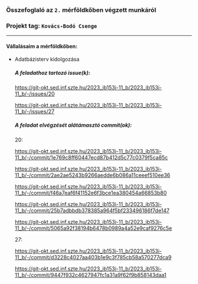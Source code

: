 ### Összefoglaló az `2.` mérföldkőben végzett munkáról

### Projekt tag: `Kovács-Bodó Csenge`

___

#### Vállalásaim a mérföldkőben:

- Adatbázisterv kidolgozása

  ##### A feladathoz tartozó issue(k):

    https://git-okt.sed.inf.szte.hu/2023_ib153i-11_b/2023_ib153i-11_b/-/issues/20

    https://git-okt.sed.inf.szte.hu/2023_ib153i-11_b/2023_ib153i-11_b/-/issues/27 

  ##### A feladat elvégzését alátámasztó commit(ok):

  20:
  
    https://git-okt.sed.inf.szte.hu/2023_ib153i-11_b/2023_ib153i-11_b/-/commit/1e769c8ff60447ecd87b412d5c77c0379f5ca85c
    
    https://git-okt.sed.inf.szte.hu/2023_ib153i-11_b/2023_ib153i-11_b/-/commit/2ae2ae5243b9266aedde6b086a11ceeef510ee36

    https://git-okt.sed.inf.szte.hu/2023_ib153i-11_b/2023_ib153i-11_b/-/commit/f46a7eaf6f41152e6f3bce1ea380454a66853b80
    
    https://git-okt.sed.inf.szte.hu/2023_ib153i-11_b/2023_ib153i-11_b/-/commit/25b7adbbdb378385a964f5bf233496186f7de147

    https://git-okt.sed.inf.szte.hu/2023_ib153i-11_b/2023_ib153i-11_b/-/commit/5065a92f38194b6478b0989a4a52e9caf9276c5e


  27:

    https://git-okt.sed.inf.szte.hu/2023_ib153i-11_b/2023_ib153i-11_b/-/commit/d3228c4027aa403b1e9c3f785cb58a570277dca9

    https://git-okt.sed.inf.szte.hu/2023_ib153i-11_b/2023_ib153i-11_b/-/commit/9447f932c4627947fc1a31a9f62f9b858143daa1
    



